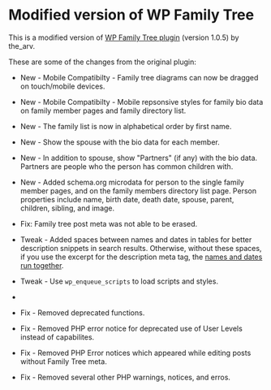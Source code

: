 Modified version of WP Family Tree
==================================

This is a modified version of [WP Family Tree plugin](https://wordpress.org/plugins/wp-family-tree/) (version 1.0.5) by the_arv.

These are some of the changes from the original plugin:

* New - Mobile Compatibilty - Family tree diagrams can now be dragged on touch/mobile devices.

* New - Mobile Compatibilty - Mobile repsonsive styles for family bio data on family member pages and family directory list.

* New - The family list is now in alphabetical order by first name.

* New - Show the spouse with the bio data for each member.

* New - In addition to spouse, show "Partners" (if any) with the bio data. Partners are people who the person has common children with.

* New - Added schema.org microdata for person to the single family member pages, and on the family members directory list page. Person properties include name, birth date, death date, spouse, parent, children, sibling, and image.

* Fix: Family tree post meta was not able to be erased.

* Tweak - Added spaces between names and dates in tables for better description snippets in search results. Otherwise, without these spaces, if you use the excerpt for the description meta tag, the [names and dates run together](http://isabelcastillo.com/add-spaces-wp-family-tree).

* Tweak - Use `wp_enqueue_scripts` to load scripts and styles.
* 
* Fix - Removed deprecated functions.

* Fix - Removed PHP error notice for deprecated use of User Levels instead of capabilites.

* Fix - Removed PHP Error notices which appeared while editing posts without Family Tree meta.

* Fix - Removed several other PHP warnings, notices, and erros.
